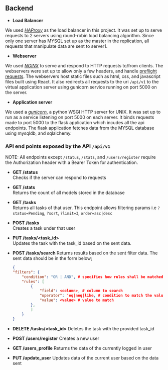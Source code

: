 ## Backend

<!-- ![Backend_architecture](https://github.com/user-attachments/assets/0eb9bdb7-2b61-4653-86d2-fcabba3824fa) -->

* **Load Balancer**

We used [*HAProxy*](https://www.digitalocean.com/community/tutorials/an-introduction-to-haproxy-and-load-balancing-concepts) as the load balancer in this project. It was set up to serve requests to 2 servers using round-robin load balancing algorithm. Since only one server has MYSQL set up as the master in the replication, all requests that manipulate data are sent to server1.

* **Webserver**

We used [*NGINX*](https://nginx.org/en/docs/) to serve and respond to HTTP requests to/from clients. The webservers were set up to allow only a few headers, and handle [preflight requests](https://developer.mozilla.org/en-US/docs/Glossary/Preflight_request).
The webservers host static files such as html, css, and javascript files built using React. It also redirects all requests to the uri `/api/v1` to the virtual application server using gunicorn service running on port 5000 on the server.

* **Application server**

We used a [*gunicorn*](https://gunicorn.org/), a python WSGI HTTP server for UNIX. It was set up to run as a service listening on port 5000 on each server. It binds requests made to port 5000 to the flask application which incudes all the api endpoints. The flask application fetches data from the MYSQL database using mysqldb, and sqlalchemy.

### API end points exposed by the API `/api/v1`

NOTE: All endpoints except `/status`, `/stats`, and `/users/register` require the Authorization header with a Bearer Token for authentication.

* **GET /status**\
Checks if the server can respond to requests

* **GET /stats**\
Returns the count of all models stored in the database

* **GET /tasks**\
Returns all tasks of that user. This endpoint allows filtering params i.e `?status=Pending`, `?sort`, `?limit=3`, `order=asc|desc`

* **POST /tasks**\
Creates a task under that user

* **PUT /tasks/<task_id>**\
Updates the task with the task_id based on the sent data.

* **POST /tasks/search**
Returns results based on the sent filter data. The sent data should be in the form below;

    ```json
    {
    "filters": {
        "condition": "OR | AND", # specifies how rules shall be matched
        "rules": [
            {
                "field": <column>, # column to search
                "operator": 'eq|neq|like, # condition to match the value
                "value": <value> # value to match
            },
            ]
        }
    }
    ```

* **DELETE /tasks/<task_id>**
Deletes the task with the provided task_id

* **POST /users/register**
Creates a new user

* **GET /users_profile**
Returns the data of the currently logged in user

* **PUT /update_user**
Updates data of the current user based on the data sent
